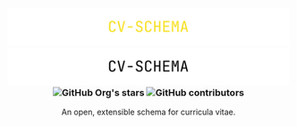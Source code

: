 <h3 align="center">
    <img alt="CV Schema" src="../assets/Banner%20Dark.svg#gh-dark-mode-only"/>
    <img alt="CV Schema" src="../assets/Banner%20Light.svg#gh-light-mode-only"/>
    <img alt="GitHub Org's stars" src="https://img.shields.io/github/stars/cv-schema?color=F7DF1E&style=for-the-badge">
    <img alt="GitHub contributors" src="https://img.shields.io/github/contributors/cv-schema/schema?color=F7DF1E&style=for-the-badge">
</h3>
<p align="center">
    An open, extensible schema for curricula vitae.
</p>
